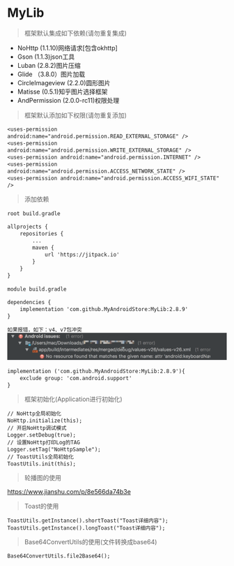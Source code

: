 # MyLib
> 框架默认集成如下依赖(请勿重复集成)
- NoHttp (1.1.10)网络请求[包含okhttp]
- Gson (1.1.3)json工具
- Luban (2.8.2)图片压缩
- Glide （3.8.0）图片加载
- CircleImageview (2.2.0)圆形图片
- Matisse (0.5.1)知乎图片选择框架
- AndPermission (2.0.0-rc11)权限处理

> 框架默认添加如下权限(请勿重复添加)
```
<uses-permission android:name="android.permission.READ_EXTERNAL_STORAGE" />
<uses-permission android:name="android.permission.WRITE_EXTERNAL_STORAGE" />
<uses-permission android:name="android.permission.INTERNET" />
<uses-permission android:name="android.permission.ACCESS_NETWORK_STATE" />
<uses-permission android:name="android.permission.ACCESS_WIFI_STATE" />
```
> 添加依赖

`root build.gradle `
```
allprojects {
    repositories {
        ...
        maven {
            url 'https://jitpack.io'
        }
    }
}
```
`module build.gradle `
```
dependencies {
    implementation 'com.github.MyAndroidStore:MyLib:2.8.9'
}
```
`如果报错，如下：v4、v7包冲突`
![error.png](https://github.com/MyAndroidStore/MyLib/blob/master/pictures/20180720_103110.png?raw=true)
```
implementation ('com.github.MyAndroidStore:MyLib:2.8.9'){
    exclude group: 'com.android.support'
}
```
> 框架初始化(Application进行初始化)
```
// NoHttp全局初始化
NoHttp.initialize(this);
// 开启NoHttp调试模式
Logger.setDebug(true);
// 设置NoHttp打印Log的TAG
Logger.setTag("NoHttpSample");
// ToastUtils全局初始化
ToastUtils.init(this);
```
> 轮播图的使用

https://www.jianshu.com/p/8e566da74b3e
> Toast的使用
```
ToastUtils.getInstance().shortToast("Toast详细内容");
ToastUtils.getInstance().longToast("Toast详细内容");
```
> Base64ConvertUtils的使用(文件转换成base64)
```
Base64ConvertUtils.file2Base64();
```